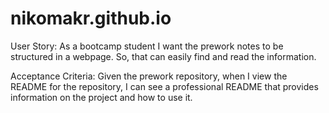 # nikomakr.github.io

User Story:
As a bootcamp student I want the prework notes to be structured in a webpage.
So, that can easily find and read the information.

Acceptance Criteria:
Given the prework repository, when I view the README for the repository, I can see a professional README that provides information on the project and how to use it.
